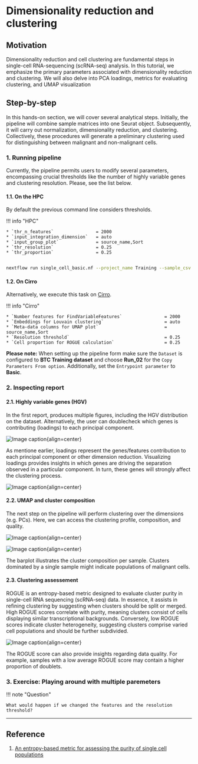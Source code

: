 # Dimensionality reduction and clustering

## Motivation

Dimensionality reduction and cell clustering are fundamental steps in single-cell RNA-sequencing (scRNA-seq) analysis. In this tutorial, we emphasize the primary parameters associated with dimensionality reduction and clustering. We will also delve into PCA loadings, metrics for evaluating clustering, and UMAP visualization

## Step-by-step

In this hands-on section, we will cover several analytical steps. Initially, the pipeline will combine sample matrices into one Seurat object. Subsequently, it will carry out normalization, dimensionality reduction, and clustering. Collectively, these procedures will generate a preliminary clustering used for distinguishing between malignant and non-malignant cells.

### 1. Running pipeline

Currently, the pipeline permits users to modify several parameters, encompassing crucial thresholds like the number of highly variable genes and clustering resolution. Please, see the list below. 

#### 1.1. On the HPC

By default the previous command line considers thresholds.

!!! info "HPC"

    * `thr_n_features`                = 2000
    * `input_integration_dimension`   = auto
    * `input_group_plot`              = source_name,Sort
    * `thr_resolution`                = 0.25
    * `thr_proportion`                = 0.25

```{.bash .copy}

nextflow run single_cell_basic.nf --project_name Training --sample_csv sample_table.csv --meta_data meta_data.csv --cancer_type Ovarian -resume -profile seadragon

```

#### 1.2. On Cirro

Alternatively, we execute this task on [Cirro](https://cirro.bio).

!!! info "Cirro"

    * `Number features for FindVariableFeatures`                = 2000
    * `Embeddings for Louvain clustering`                       = auto
    * `Meta-data columns for UMAP plot`                         = source_name,Sort
    * `Resolution threshold`                                    = 0.25
    * `Cell proportion for ROGUE calculation`                   = 0.25

**Please note:** When setting up the pipeline form make sure the `Dataset` is configured to **BTC Training dataset** and choose **Run_02** for the `Copy Parameters From option`. Additionally, set the `Entrypoint parameter` to **Basic**.

### 2. Inspecting report

#### 2.1. Highly variable genes (HGV)

In the first report, produces multiple figures, including the HGV distribution on the dataset. Alternatively, the user can doublecheck which genes is contributing (loadings) to each principal component.

![Image caption](figures/pca-highly-variable-features.png){align=center}

As mentione earlier, loadings represent the genes/features contribution to each principal component or other dimension reduction. Visualizing loadings provides insights in which genes are driving the separation observed in a particular component. In turn, these genes will strongly affect the clustering process.

![Image caption](figures/pca-loadings.png){align=center}

#### 2.2. UMAP and cluster composition

The next step on the pipeline will perform clustering over the dimensions (e.g. PCs). Here,  we can access the clustering profile, composition, and quality.

![Image caption](figures/umap-clustering.png){align=center}

![Image caption](figures/barplot-cluster-composition.png){align=center}

The barplot illustrates the cluster composition per sample. Clusters dominated by a single sample might indicate populations of malignant cells.

#### 2.3. Clustering assessement

ROGUE is an entropy-based metric designed to evaluate cluster purity in single-cell RNA sequencing (scRNA-seq) data. In essence, it assists in refining clustering by suggesting when clusters should be split or merged. High ROGUE scores correlate with purity, meaning clusters consist of cells displaying similar transcriptional backgrounds. Conversely, low ROGUE scores indicate cluster heterogeneity, suggesting clusters comprise varied cell populations and should be further subdivided.

![Image caption](figures/boxplot-rogue.png){align=center}

The ROGUE score can also provide insights regarding data quality. For example, samples with a low average ROGUE score may contain a higher proportion of doublets.

### 3. Exercise: Playing around with multiple paremeters

!!! note "Question"

    What would happen if we changed the features and the resolution threshold?

---

## Reference

1. [An entropy-based metric for assessing the purity of single cell populations](https://www.nature.com/articles/s41467-020-16904-3)
